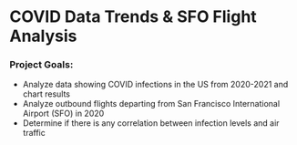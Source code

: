 # COVID Data Trends & SFO Flight Analysis

### Project Goals:
- Analyze data showing COVID infections in the US from 2020-2021 and chart results
- Analyze outbound flights departing from San Francisco International Airport (SFO) in 2020 
- Determine if there is any correlation between infection levels and air traffic
